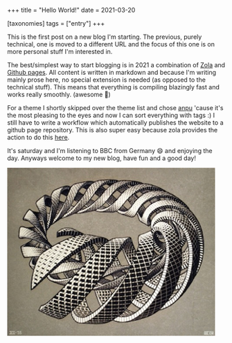 +++
title = "Hello World!"
date = 2021-03-20

[taxonomies]
tags = ["entry"]
+++

This is the first post on a new blog I'm starting. The previous, purely technical, one is moved to a different URL and the focus of this one is on more personal stuff I'm interested in.

<!-- more -->

The best/simplest way to start blogging is in 2021 a combination of [Zola](https://github.com/getzola/zola) and [Github pages](https://pages.github.com/). All content is written in markdown and because I'm writing mainly prose here, no special extension is needed (as opposed to the technical stuff). This means that everything is compiling blazingly fast and works really smoothly. (awesome 🦀)

For a theme I shortly skipped over the theme list and chose [anpu](https://github.com/zbrox/anpu-zola-theme) 'cause it's the most pleasing to the eyes and now I can sort everything with tags :) I still have to write a workflow which automatically publishes the website to a github page repository. This is also super easy because zola provides the action to do this [here](https://www.getzola.org/documentation/deployment/github-pages/).

It's saturday and I'm listening to BBC from Germany :smile: and enjoying the day. Anyways welcome to my new blog, have fun and a good day!

![escher-spirals](../escher-spirals.jpg)
